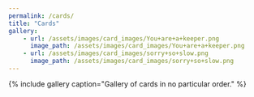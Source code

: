 ```yaml
---
permalink: /cards/
title: "Cards"
gallery:
	- url: /assets/images/card_images/You+are+a+keeper.png
	  image_path: /assets/images/card_images/You+are+a+keeper.png
	- url: /assets/images/card_images/sorry+so+slow.png
	  image_path: /assets/images/card_images/sorry+so+slow.png
---
```

{% include gallery caption="Gallery of cards in no particular order." %}